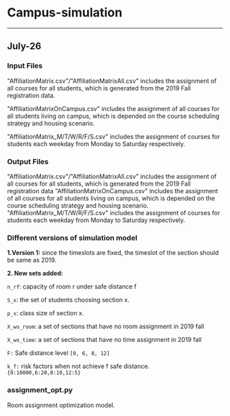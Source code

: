 # Campus-simulation

-----
July-26
-----

### Input Files

"AffiliationMatrix.csv"/"AffiliationMatrixAll.csv" includes the assignment of all courses for all students, which is generated from the 2019 Fall registration data.

"AffiliationMatrixOnCampus.csv" includes the assignment of all courses for all students living on campus, which is depended on the course scheduling strategy and housing scenario.

"AffiliationMatrix_M/T/W/R/F/S.csv" includes the assignment of courses for students each weekday from Monday to Saturday respectively.

### Output Files

"AffiliationMatrix.csv"/"AffiliationMatrixAll.csv" includes the assignment of all courses for all students, which is generated from the 2019 Fall registration data
"AffiliationMatrixOnCampus.csv" includes the assignment of all courses for all students living on campus, which is depended on the course scheduling strategy and housing scenario.
"AffiliationMatrix_M/T/W/R/F/S.csv" includes the assignment of courses for students each weekday from Monday to Saturday respectively.

### Different versions of simulation model

**1\.Version 1:** since the timeslots are fixed, the timeslot of the section should be same as 2019.


**2\. New sets added:**

`n_rf`: capacity of room r under safe distance f

`S_x`: the set of students choosing section x.

`p_x`: class size of section x.

`X_wo_room`: a set of sections that have no room assignment in 2019 fall

`X_wo_time`: a set of sections that have no time assignment in 2019 fall

`F:` Safe distance level `[0, 6, 8, 12]`

`k_f:` risk factors when not achieve f safe distance. `{0:10000,6:20,8:10,12:5}`

### assignment\_opt.py

Room assignment optimization model.
